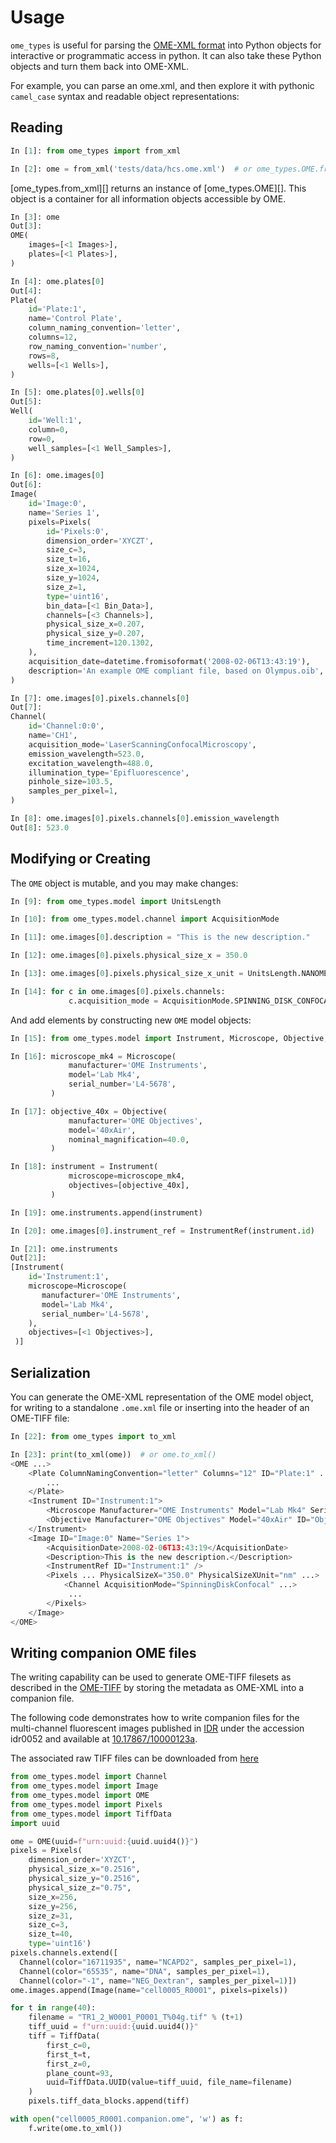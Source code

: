 # Usage

`ome_types` is useful for parsing the [OME-XML
format](https://docs.openmicroscopy.org/ome-model/latest/ome-xml/) into
Python objects for interactive or programmatic access in python. It can
also take these Python objects and turn them back into OME-XML.

For example, you can parse an ome.xml, and then explore it with pythonic
`camel_case` syntax and readable object representations:

## Reading

``` python
In [1]: from ome_types import from_xml

In [2]: ome = from_xml('tests/data/hcs.ome.xml')  # or ome_types.OME.from_xml()
```

[ome_types.from_xml][] returns an instance of [ome_types.OME][].
This object is a container for all information objects accessible by OME.

``` python
In [3]: ome
Out[3]: 
OME(
    images=[<1 Images>],
    plates=[<1 Plates>],
)

In [4]: ome.plates[0]
Out[4]: 
Plate(
    id='Plate:1',
    name='Control Plate',
    column_naming_convention='letter',
    columns=12,
    row_naming_convention='number',
    rows=8,
    wells=[<1 Wells>],
)

In [5]: ome.plates[0].wells[0]
Out[5]: 
Well(
    id='Well:1',
    column=0,
    row=0,
    well_samples=[<1 Well_Samples>],
)

In [6]: ome.images[0]
Out[6]: 
Image(
    id='Image:0',
    name='Series 1',
    pixels=Pixels(
        id='Pixels:0',
        dimension_order='XYCZT',
        size_c=3,
        size_t=16,
        size_x=1024,
        size_y=1024,
        size_z=1,
        type='uint16',
        bin_data=[<1 Bin_Data>],
        channels=[<3 Channels>],
        physical_size_x=0.207,
        physical_size_y=0.207,
        time_increment=120.1302,
    ),
    acquisition_date=datetime.fromisoformat('2008-02-06T13:43:19'),
    description='An example OME compliant file, based on Olympus.oib',
)

In [7]: ome.images[0].pixels.channels[0]
Out[7]: 
Channel(
    id='Channel:0:0',
    name='CH1',
    acquisition_mode='LaserScanningConfocalMicroscopy',
    emission_wavelength=523.0,
    excitation_wavelength=488.0,
    illumination_type='Epifluorescence',
    pinhole_size=103.5,
    samples_per_pixel=1,
)

In [8]: ome.images[0].pixels.channels[0].emission_wavelength                                                                               
Out[8]: 523.0
```

## Modifying or Creating

The `OME` object is mutable, and you may make changes:

``` python
In [9]: from ome_types.model import UnitsLength

In [10]: from ome_types.model.channel import AcquisitionMode

In [11]: ome.images[0].description = "This is the new description."

In [12]: ome.images[0].pixels.physical_size_x = 350.0

In [13]: ome.images[0].pixels.physical_size_x_unit = UnitsLength.NANOMETER

In [14]: for c in ome.images[0].pixels.channels:
             c.acquisition_mode = AcquisitionMode.SPINNING_DISK_CONFOCAL
```

And add elements by constructing new `OME` model objects:

``` python
In [15]: from ome_types.model import Instrument, Microscope, Objective, InstrumentRef

In [16]: microscope_mk4 = Microscope(
             manufacturer='OME Instruments',
             model='Lab Mk4',
             serial_number='L4-5678',
         )

In [17]: objective_40x = Objective(
             manufacturer='OME Objectives',
             model='40xAir',
             nominal_magnification=40.0,
         )

In [18]: instrument = Instrument(
             microscope=microscope_mk4,
             objectives=[objective_40x],
         )

In [19]: ome.instruments.append(instrument)

In [20]: ome.images[0].instrument_ref = InstrumentRef(instrument.id)

In [21]: ome.instruments
Out[21]:
[Instrument(
    id='Instrument:1',
    microscope=Microscope(
       manufacturer='OME Instruments',
       model='Lab Mk4',
       serial_number='L4-5678',
    ),
    objectives=[<1 Objectives>],
 )]
```

## Serialization

You can generate the OME-XML representation of the OME model
object, for writing to a standalone `.ome.xml` file or inserting into the
header of an OME-TIFF file:

``` python
In [22]: from ome_types import to_xml

In [23]: print(to_xml(ome))  # or ome.to_xml()
<OME ...>
    <Plate ColumnNamingConvention="letter" Columns="12" ID="Plate:1" ...>
        ...
    </Plate>
    <Instrument ID="Instrument:1">
        <Microscope Manufacturer="OME Instruments" Model="Lab Mk4" SerialNumber="L4-5678" />
        <Objective Manufacturer="OME Objectives" Model="40xAir" ID="Objective:1" NominalMagnification="40.0" />
    </Instrument>
    <Image ID="Image:0" Name="Series 1">
        <AcquisitionDate>2008-02-06T13:43:19</AcquisitionDate>
        <Description>This is the new description.</Description>
        <InstrumentRef ID="Instrument:1" />
        <Pixels ... PhysicalSizeX="350.0" PhysicalSizeXUnit="nm" ...>
            <Channel AcquisitionMode="SpinningDiskConfocal" ...>
             ...
        </Pixels>
    </Image>
</OME>
```

## Writing companion OME files

The writing capability can be used to generate OME-TIFF filesets as
described in the [OME-TIFF](https://ome-model.readthedocs.io/en/stable/ome-tiff/specification.html)
by storing the metadata as OME-XML into a companion file.

The following code demonstrates how to write  companion files for the
multi-channel fluorescent images published in
[IDR](https://idr.openmicroscopy.org/) under the accession idr0052 and
available at [10.17867/10000123a](https://doi.org/10.17867/10000123a).

The associated raw TIFF files can be downloaded from
[here](https://ftp.ebi.ac.uk/pub/databases/IDR/idr0052-walther-condensinmap/20181113-ftp/MitoSys/160719_NCAPD2gfpc272c78_MitoSys2/cell0005_R0001/rawtif/)

```python
from ome_types.model import Channel
from ome_types.model import Image
from ome_types.model import OME
from ome_types.model import Pixels
from ome_types.model import TiffData
import uuid

ome = OME(uuid=f"urn:uuid:{uuid.uuid4()}")
pixels = Pixels(
    dimension_order='XYZCT',
    physical_size_x="0.2516",
    physical_size_y="0.2516",
    physical_size_z="0.75",
    size_x=256,
    size_y=256,
    size_z=31,
    size_c=3,
    size_t=40,
    type='uint16')
pixels.channels.extend([
  Channel(color="16711935", name="NCAPD2", samples_per_pixel=1),
  Channel(color="65535", name="DNA", samples_per_pixel=1),
  Channel(color="-1", name="NEG_Dextran", samples_per_pixel=1)])
ome.images.append(Image(name="cell0005_R0001", pixels=pixels))

for t in range(40):
    filename = "TR1_2_W0001_P0001_T%04g.tif" % (t+1)
    tiff_uuid = f"urn:uuid:{uuid.uuid4()}"
    tiff = TiffData(
        first_c=0,
        first_t=t,
        first_z=0,
        plane_count=93,
        uuid=TiffData.UUID(value=tiff_uuid, file_name=filename)
    )
    pixels.tiff_data_blocks.append(tiff)

with open("cell0005_R0001.companion.ome", 'w') as f:
    f.write(ome.to_xml())
```
